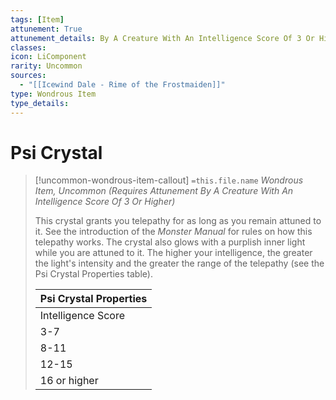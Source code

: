 ```yaml
---
tags: [Item]
attunement: True
attunement_details: By A Creature With An Intelligence Score Of 3 Or Higher
classes: 
icon: LiComponent
rarity: Uncommon
sources:
  - "[[Icewind Dale - Rime of the Frostmaiden]]"
type: Wondrous Item
type_details: 
---
```

# Psi Crystal
>[!uncommon-wondrous-item-callout] `=this.file.name`
>*Wondrous Item, Uncommon (Requires Attunement By A Creature With An Intelligence Score Of 3 Or Higher)*
>
>This crystal grants you telepathy for as long as you remain attuned to it. See the introduction of the *Monster Manual* for rules on how this telepathy works. The crystal also glows with a purplish inner light while you are attuned to it. The higher your intelligence, the greater the light's intensity and the greater the range of the telepathy (see the Psi Crystal Properties table).
>
>
>
>| Psi Crystal Properties |
>| --- |
>| Intelligence Score | Range of Telepathy | Light Intensity |
>| 3-7 | 15 feet | Dim light out to a range of 5 feet |
>| 8-11 | 30 feet | Bright light in a 5-foot radius and dim light for an additional 5 feet |
>| 12-15 | 60 feet | Bright light in a 10-foot radius and dim light for an additional 10 feet |
>| 16 or higher | 120 feet | Bright light in a 15-foot radius and dim light for an additional 15 feet |
>
>
